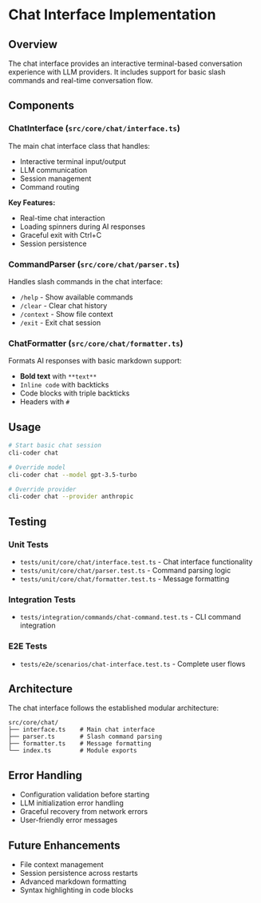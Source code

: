 # Chat Interface Implementation

## Overview

The chat interface provides an interactive terminal-based conversation experience with LLM providers. It includes support for basic slash commands and real-time conversation flow.

## Components

### ChatInterface (`src/core/chat/interface.ts`)

The main chat interface class that handles:
- Interactive terminal input/output
- LLM communication
- Session management
- Command routing

**Key Features:**
- Real-time chat interaction
- Loading spinners during AI responses
- Graceful exit with Ctrl+C
- Session persistence

### CommandParser (`src/core/chat/parser.ts`)

Handles slash commands in the chat interface:
- `/help` - Show available commands
- `/clear` - Clear chat history
- `/context` - Show file context
- `/exit` - Exit chat session

### ChatFormatter (`src/core/chat/formatter.ts`)

Formats AI responses with basic markdown support:
- **Bold text** with `**text**`
- `Inline code` with backticks
- Code blocks with triple backticks
- Headers with `#`

## Usage

```bash
# Start basic chat session
cli-coder chat

# Override model
cli-coder chat --model gpt-3.5-turbo

# Override provider
cli-coder chat --provider anthropic
```

## Testing

### Unit Tests
- `tests/unit/core/chat/interface.test.ts` - Chat interface functionality
- `tests/unit/core/chat/parser.test.ts` - Command parsing logic
- `tests/unit/core/chat/formatter.test.ts` - Message formatting

### Integration Tests  
- `tests/integration/commands/chat-command.test.ts` - CLI command integration

### E2E Tests
- `tests/e2e/scenarios/chat-interface.test.ts` - Complete user flows

## Architecture

The chat interface follows the established modular architecture:

```
src/core/chat/
├── interface.ts    # Main chat interface
├── parser.ts       # Slash command parsing  
├── formatter.ts    # Message formatting
└── index.ts        # Module exports
```

## Error Handling

- Configuration validation before starting
- LLM initialization error handling
- Graceful recovery from network errors
- User-friendly error messages

## Future Enhancements

- File context management
- Session persistence across restarts
- Advanced markdown formatting
- Syntax highlighting in code blocks